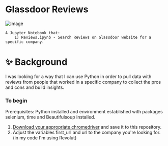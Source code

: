 # Glassdoor Reviews

![image](https://user-images.githubusercontent.com/61323876/167224568-8e9573f8-0923-4720-b76e-f995dc6630f1.png)

```
A Jupyter Notebook that:
    1) Reviews.ipynb - Search Reviews on Glassdoor website for a specific company.
```
# ✨ Background

I was looking for a way that I can use Python in order to pull data with reviews from people that worked in a specific company to collect the pros and cons and build insights.

### To begin

Prerequisites: Python installed and environment established with packages selenium, time and Beautifulsoup installed.

1) [Download your appropriate chromedriver](https://chromedriver.chromium.org/downloads) and save it to this repository.
2) Adjust the variables first_url and url to the company you're looking for. (in my code I'm using Revolut)
